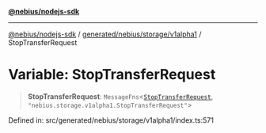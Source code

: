 [**@nebius/nodejs-sdk**](../../../../../README.md)

***

[@nebius/nodejs-sdk](../../../../../README.md) / [generated/nebius/storage/v1alpha1](../README.md) / StopTransferRequest

# Variable: StopTransferRequest

> **StopTransferRequest**: `MessageFns`\<[`StopTransferRequest`](../interfaces/StopTransferRequest.md), `"nebius.storage.v1alpha1.StopTransferRequest"`\>

Defined in: src/generated/nebius/storage/v1alpha1/index.ts:571
